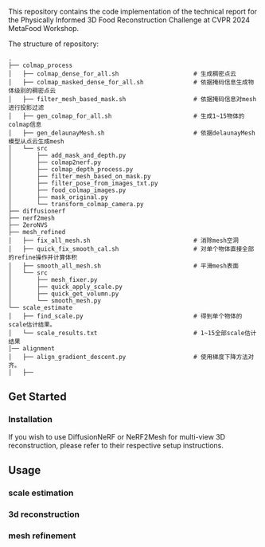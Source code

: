 
This repository contains the code implementation of the technical report for the Physically Informed 3D Food Reconstruction Challenge at CVPR 2024 MetaFood Workshop.


The structure of repository:
```
.
├── colmap_process
│   ├── colmap_dense_for_all.sh                     # 生成稠密点云
│   ├── colmap_masked_dense_for_all.sh              # 依据掩码信息生成物体级别的稠密点云
│   ├── filter_mesh_based_mask.sh                   # 依据掩码信息对mesh进行投影过滤
│   ├── gen_colmap_for_all.sh                       # 生成1~15物体的colmap信息
│   ├── gen_delaunayMesh.sh                         # 依据delaunayMesh模型从点云生成mesh
│   └── src
│       ├── add_mask_and_depth.py
│       ├── colmap2nerf.py
│       ├── colmap_depth_process.py
│       ├── filter_mesh_based_on_mask.py
│       ├── filter_pose_from_images_txt.py
│       ├── food_colmap_images.py
│       ├── mask_original.py
│       └── transform_colmap_camera.py
├── diffusionerf
├── nerf2mesh
├── ZeroNVS
├── mesh_refined
│   ├── fix_all_mesh.sh                             # 消除mesh空洞
│   ├── quick_fix_smooth_cal.sh                     # 对单个物体直接全部的refine操作并计算体积
│   ├── smooth_all_mesh.sh                          # 平滑mesh表面
│   └── src
│       ├── mesh_fixer.py
│       ├── quick_apply_scale.py
│       ├── quick_get_volumn.py
│       └── smooth_mesh.py
└── scale_estimate
│   ├── find_scale.py                               # 得到单个物体的scale估计结果。
│   └── scale_results.txt                           # 1~15全部scale估计结果
│── alignment
│   ├── align_gradient_descent.py                   # 使用梯度下降方法对齐。
│   ├──  
```

## Get Started

### Installation

If you wish to use DiffusionNeRF or NeRF2Mesh for multi-view 3D reconstruction, please refer to their respective setup instructions.
## Usage
### scale estimation

### 3d reconstruction

### mesh refinement